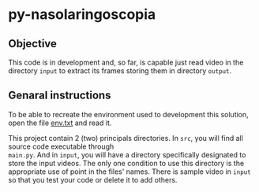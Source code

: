 # py-nasolaringoscopia

## Objective

 This code is in development and, so far, is capable just read video in the directory `input` to extract its frames 
 storing them in directory `output`.

## Genaral instructions

 To be able to recreate the environment used to development this solution, open the file [env.txt](env.txt) and read it.

 This project contain 2 (two) principals directories. In `src`, you will find all source code executable through  
 `main.py`. And in `input`, you will have a directory specifically designated to store the input videos. The only one 
 condition to use this directory is the appropriate use of point in the files' names. There is sample video in `input` 
 so that you test your code or delete it to add others.